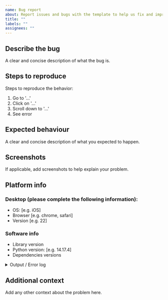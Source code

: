 ```yaml
---
name: Bug report
about: Report issues and bugs with the template to help us fix and improve for everyone
title: ""
labels: ""
assignees: ""
---
```


## Describe the bug

A clear and concise description of what the bug is.

## Steps to reproduce

Steps to reproduce the behavior:

1. Go to '...'
2. Click on '...'
3. Scroll down to '...'
4. See error

## Expected behaviour

A clear and concise description of what you expected to happen.

## Screenshots

If applicable, add screenshots to help explain your problem.

## Platform info

### Desktop (please complete the following information):

- OS: [e.g. iOS]
- Browser [e.g. chrome, safari]
- Version [e.g. 22]

### Software info

- Library version
- Python version: [e.g. 14.17.4]
- Dependencies versions

<details>

<summary>Output / Error log</summary>

<p>

```log
[Log output here]
```

</p>
</details>

## Additional context

Add any other context about the problem here.

